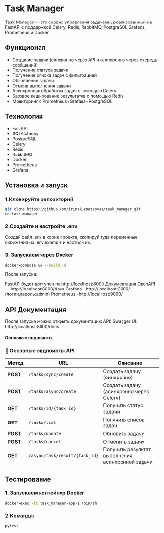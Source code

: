 # Task Manager


Task Manager — это сервис управления задачами, реализованный на FastAPI с поддержкой Celery, Redis, RabbitMQ, PostgreSQL,Grafana, Prometheus и Docker.

## Функционал

- Создание задачи (синхронно через API и асинхронно через очередь сообщений)
- Получение статуса задачи
- Получение списка задач с фильтрацией
- Обновление задачи
- Отмена выполнения задачи
- Асинхронная обработка задач с помощью Celery
- Базовое кеширование результатов с помощью Redis
- Мониторинг с Prometheus+Grafana+PostgreSQL


## Технологии

- FastAPI
- SQLAlchemy 
- PostgreSQL 
- Celery 
- Redis 
- RabbitMQ
- Docker
- Prometheus
- Grafana

## Установка и запуск
### 1.Клонируйте репозиторий

```sh
git clone https://github.com/irinakuznetsovaa/task_manager.git
сd task_manager
```

### 2.Создайте и настройте .env

Создай файл .env в корне проекта, скопируй туда переменные окружения из .env.example и настрой их.
### 3. Запускаем через Docker

```sh
docker-compose up --build -d
```
После запуска:

FastAPI будет доступен по http://localhost:8000
Документация OpenAPI — http://localhost:8000/docs
Grafana - http://localhost:3000/ (логин,пароль:admin)
Prometheus -http://localhost:9090/

## API Документация
После запуска можно открыть документацию API:
Swagger UI: http://localhost:8000/docs

#### Основные эндпоинты

### 📌 Основные эндпоинты API

| **Метод** | **URL**                        | **Описание**                                      |
|-----------|--------------------------------|--------------------------------------------------|
| **POST**  | `/tasks/sync/create`          | Создать задачу (синхронно)                       |
| **POST**  | `/tasks/async/create`         | Создать задачу (асинхронно через Celery)        |
| **GET**   | `/tasks/id/{task_id}`         | Получить статус задачи                           |
| **GET**   | `/tasks/list`                 | Получить список задач                           |
| **POST**  | `/tasks/update`               | Обновить задачу                                 |
| **POST**  | `/tasks/cancel`               | Отменить задачу                                 |
| **GET**   | `/async/task/result/{task_id}` | Получить результат выполнения асинхронной задачи           |




## Тестирование

### 1. Запускаем контейнер Docker

```sh
docker-exec -it task_manager-app-1 /bin/sh
```
### 2.Команда:
```sh
pytest
```

